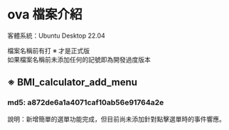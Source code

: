 # ova 檔案介紹

客體系統：Ubuntu Desktop 22.04  

檔案名稱前有打 ※ 才是正式版  
如果檔案名稱前未添加任何的記號即為開發過度版本  

## ※ BMI\_calculator\_add\_menu
### md5: a872de6a1a4071caf10ab56e91764a2e

說明：新增簡單的選單功能完成，但目前尚未添加針對點擊選單時的事件響應。  
